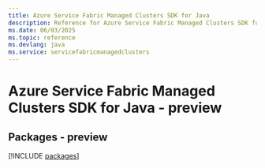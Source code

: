 ```yaml
---
title: Azure Service Fabric Managed Clusters SDK for Java
description: Reference for Azure Service Fabric Managed Clusters SDK for Java
ms.date: 06/03/2025
ms.topic: reference
ms.devlang: java
ms.service: servicefabricmanagedclusters
---
```

# Azure Service Fabric Managed Clusters SDK for Java - preview
## Packages - preview
[!INCLUDE [packages](service-fabric-managed-clusters-index.md)]